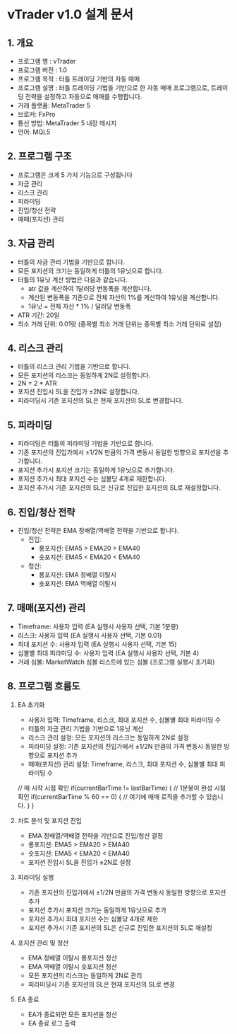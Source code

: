 # vTrader v1.0 설계 문서

## 1. 개요

- 프로그램 명 : vTrader
- 프로그램 버전 : 1.0
- 프로그램 목적 : 터틀 트레이딩 기반의 자동 매매
- 프로그램 설명 : 터틀 트레이딩 기법을 기반으로 한 자동 매매 프로그램으로, 트레이딩 전략을 설정하고 자동으로 매매를 수행합니다.
- 거래 플랫폼: MetaTrader 5
- 브로커: FxPro
- 통신 방법: MetaTrader 5 내장 메시지
- 언어: MQL5

## 2. 프로그램 구조

- 프로그램은 크게 5 가지 기능으로 구성됩니다
- 자금 관리
- 리스크 관리
- 피라미딩
- 진입/청산 전략
- 매매(포지션) 관리
   
## 3. 자금 관리

- 터틀의 자금 관리 기법을 기반으로 합니다.
- 모든 포지션의 크기는 동일하게 터틀의 1유닛으로 합니다.
- 터틀의 1유닛 계산 방법은 다음과 같습니다.
    - atr 값을 계산하여 1달러당 변동폭을 계산합니다.
    - 계산된 변동폭을 기준으로 전체 자산의 1%를 계산하여 1유닛을 계산합니다.
    - 1유닛 = 전체 자산 * 1% / 달러당 변동폭
- ATR 기간: 20일
- 최소 거래 단위: 0.01랏 (종목별 최소 거래 단위는 종목별 최소 거래 단위로 설정)


## 4. 리스크 관리

- 터틀의 리스크 관리 기법을 기반으로 합니다.
- 모든 포지션의 리스크는 동일하게 2N로 설정합니다.
- 2N = 2 * ATR
- 포지션 진입시 SL을 진입가 ±2N로 설정합니다.
- 피라미딩시 기존 포지션의 SL은 현재 포지션의 SL로 변경합니다.

## 5. 피라미딩

- 피라미딩은 터틀의 피라미딩 기법을 기반으로 합니다.
- 기존 포지션의 진입가에서 ±1/2N 만큼의 가격 변동시 동일한 방향으로 포지션을 추가합니다.
- 포지션 추가시 포지션 크기는 동일하게 1유닛으로 추가합니다.
- 포지션 추가시 최대 포지션 수는 심볼당 4개로 제한합니다.
- 포지션 추가시 기존 포지션의 SL은 신규로 진입한 포지션의 SL로 재설정합니다.

## 6. 진입/청산 전략

- 진입/청산 전략은 EMA 정배열/역배열 전략을 기반으로 합니다.
    - 진입: 
        - 롱포지션: EMA5 > EMA20 > EMA40
        - 숏포지션: EMA5 < EMA20 < EMA40
    - 청산:
        - 롱포지션: EMA 정배열 이탈시
        - 숏포지션: EMA 역배열 이탈시
  
## 7. 매매(포지션) 관리
- Timeframe: 사용자 입력 (EA 실행시 사용자 선택, 기본 1분봉)
- 리스크: 사용자 입력 (EA 실행시 사용자 선택, 기본 0.01)
- 최대 포지션 수: 사용자 입력 (EA 실행시 사용자 선택, 기본 15)
- 심볼별 최대 피라미딩 수: 사용자 입력 (EA 실행시 사용자 선택, 기본 4)
- 거래 심볼: MarketWatch 심볼 리스트에 있는 심볼 (프로그램 실행시 초기화)

## 8. 프로그램 흐름도
1. EA 초기화
    - 사용자 입력: Timeframe, 리스크, 최대 포지션 수, 심볼별 최대 피라미딩 수
    - 터틀의 자금 관리 기법을 기반으로 1유닛 계산
    - 리스크 관리 설정: 모든 포지션의 리스크는 동일하게 2N로 설정
    - 피라미딩 설정: 기존 포지션의 진입가에서 ±1/2N 만큼의 가격 변동시 동일한 방향으로 포지션 추가
    - 매매(포지션) 관리 설정: Timeframe, 리스크, 최대 포지션 수, 심볼별 최대 피라미딩 수

    // 매 시작 시점 확인
    if(currentBarTime != lastBarTime)
    {
        // 1분봉이 완성 시점 확인
        if(currentBarTime % 60 == 0)
        {
            // 여기에 매매 로직을 추가할 수 있습니다.
        }
    }



2. 차트 분석 및 포지션 진입
    - EMA 정배열/역배열 전략을 기반으로 진입/청산 결정
    - 롱포지션: EMA5 > EMA20 > EMA40
    - 숏포지션: EMA5 < EMA20 < EMA40
    - 포지션 진입시 SL을 진입가 ±2N로 설정

3. 피라미딩 실행
    - 기존 포지션의 진입가에서 ±1/2N 만큼의 가격 변동시 동일한 방향으로 포지션 추가
    - 포지션 추가시 포지션 크기는 동일하게 1유닛으로 추가
    - 포지션 추가시 최대 포지션 수는 심볼당 4개로 제한
    - 포지션 추가시 기존 포지션의 SL은 신규로 진입한 포지션의 SL로 재설정

4. 포지션 관리 및 청산
    - EMA 정배열 이탈시 롱포지션 청산
    - EMA 역배열 이탈시 숏포지션 청산
    - 모든 포지션의 리스크는 동일하게 2N로 관리
    - 피라미딩시 기존 포지션의 SL은 현재 포지션의 SL로 변경

5. EA 종료
    - EA가 종료되면 모든 포지션을 청산
    - EA 종료 로그 출력



